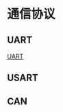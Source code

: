 # 通信协议

## UART
[UART](https://www.analog.com/media/en/analog-dialogue/volume-54/number-4/uart-a-hardware-communication-protocol.pdf)

## USART

## CAN

## 